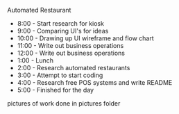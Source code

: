 Automated Restaurant

* 8:00 - Start research for kiosk
* 9:00 - Comparing UI's for ideas
* 10:00 - Drawing up UI wireframe and flow chart
* 11:00 - Write out business operations
* 12:00 - Write out business operations
* 1:00 - Lunch
* 2:00 - Research automated restaurants
* 3:00 - Attempt to start coding
* 4:00 - Research free POS systems and write README
* 5:00 - Finished for the day

pictures of work done in pictures folder
